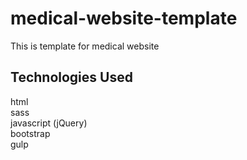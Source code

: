 # medical-website-template
This is template for medical website

## Technologies Used
html <br>
sass <br>
javascript (jQuery) <br>
bootstrap <br>
gulp <br>
